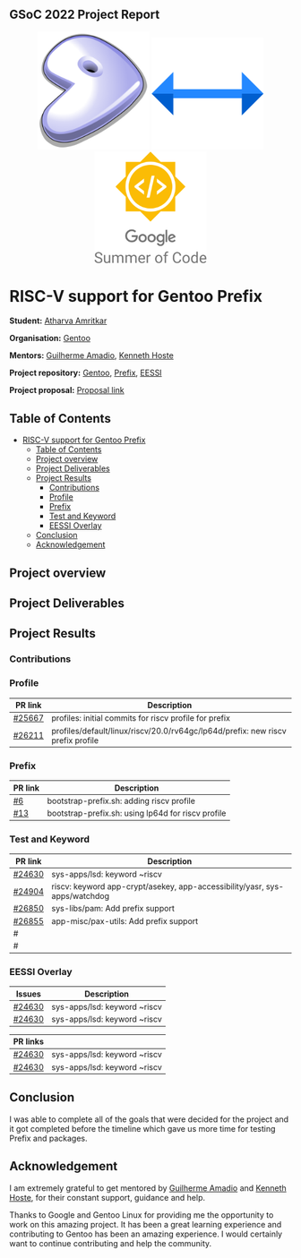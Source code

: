 ## GSoC 2022 Project Report
<div align="center">
<img src="./../assets/images/gentoo.svg" width="200"/> <img src="./../assets/images/arrow.svg" width="200"/> <img src="./../assets/images/gsoc.svg" width="200"/> 
</div>

# RISC-V support for Gentoo Prefix

**Student:** [Atharva Amritkar](https://github.com/wiredhikari)

**Organisation:** [Gentoo](https://www.gentoo.org/)

**Mentors:** [Guilherme Amadio](https://github.com/amadio), [Kenneth Hoste](https://github.com/boegel)

**Project repository:** [Gentoo](https://github.com/gentoo/gentoo), [Prefix](https://github.com/gentoo/prefix), [EESSI](https://github.com/EESSI)

**Project proposal:** [Proposal link](https://docs.google.com/document/d/1vKRaRKEWt-485oVdCfxLecXKbMwgajlv-6ZOGflwW6g/edit#heading=h.7uif4cjti9op)

## Table of Contents

- [RISC-V support for Gentoo Prefix](#risc-v-support-for-gentoo-prefix)
  - [Table of Contents](#table-of-contents)
  - [Project overview](#project-overview)
  - [Project Deliverables](#project-deliverables)
  - [Project Results](#project-results)
    - [Contributions](#contributions)
    - [Profile](#profile)
    - [Prefix](#prefix)
    - [Test and Keyword](#test-and-keyword)
    - [EESSI Overlay](#eessi-overlay)
  - [Conclusion](#conclusion)
  - [Acknowledgement](#acknowledgement)


## Project overview




## Project Deliverables



## Project Results 



### Contributions

### Profile

| PR link                                              | Description                                                                                     |
|------------------------------------------------------|-------------------------------------------------------------------------------------------------|
| [#25667](https://github.com/gentoo/gentoo/pull/25667)| profiles: initial commits for riscv profile for prefix                                          |
| [#26211](https://github.com/gentoo/gentoo/pull/26211)| profiles/default/linux/riscv/20.0/rv64gc/lp64d/prefix: new riscv prefix profile                 |

### Prefix

| PR link                                              | Description                                                               |
|------------------------------------------------------|---------------------------------------------------------------------------|
| [#6](https://github.com/gentoo/prefix/pull/6)        | bootstrap-prefix.sh: adding riscv profile                                 |
| [#13](https://github.com/gentoo/prefix/pull/13)      | bootstrap-prefix.sh: using lp64d for riscv profile                        |


### Test and Keyword

| PR link                                              | Description                                                               |
|------------------------------------------------------|---------------------------------------------------------------------------|
| [#24630](https://github.com/gentoo/gentoo/pull/24630)| sys-apps/lsd: keyword ~riscv                                              |
| [#24904](https://github.com/gentoo/gentoo/pull/24904)| riscv: keyword app-crypt/asekey, app-accessibility/yasr, sys-apps/watchdog|
| [#26850](https://github.com/gentoo/gentoo/pull/25850)| sys-libs/pam: Add prefix support                                          |
| [#26855](https://github.com/gentoo/gentoo/pull/25855)| app-misc/pax-utils: Add prefix support                                    |
| #||
| #||


### EESSI Overlay
| Issues                                               | Description                                                               |
|------------------------------------------------------|---------------------------------------------------------------------------|
| [#24630](https://github.com/gentoo/gentoo/pull/24630)| sys-apps/lsd: keyword ~riscv                                              |
| [#24630](https://github.com/gentoo/gentoo/pull/24630)| sys-apps/lsd: keyword ~riscv                                              |

| PR links                                             |                                                                           |
|------------------------------------------------------|---------------------------------------------------------------------------|
| [#24630](https://github.com/gentoo/gentoo/pull/24630)| sys-apps/lsd: keyword ~riscv                                              |
| [#24630](https://github.com/gentoo/gentoo/pull/24630)| sys-apps/lsd: keyword ~riscv                                              |



## Conclusion

I was able to complete all of the goals that were decided for the project and it got completed before the timeline which gave us more time for testing Prefix and packages.


## Acknowledgement

I am extremely grateful to get mentored by [Guilherme Amadio](https://github.com/amadio) and [Kenneth Hoste](https://github.com/boegel), for their constant support, guidance and help.

Thanks to Google and Gentoo Linux for providing me the opportunity to work on this amazing project. It has been a great learning experience and contributing to Gentoo has been an amazing experience. I would certainly want to continue contributing and help the community.
